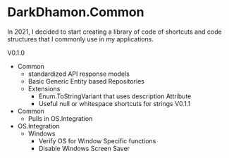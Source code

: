 # DarkDhamon.Common
In 2021, I decided to start creating a library of code of shortcuts and code structures that I commonly use in my applications.

V0.1.0
- Common
    - standardized API response models
    - Basic Generic Entity based Repositories
    - Extensions
        - Enum.ToStringVariant that uses description Attribute
        - Useful null or whitespace shortcuts for strings
V0.1.1
- Common
    - Pulls in OS.Integration
- OS.Integration
    - Windows
        - Verify OS for Window Specific functions
        - Disable Windows Screen Saver